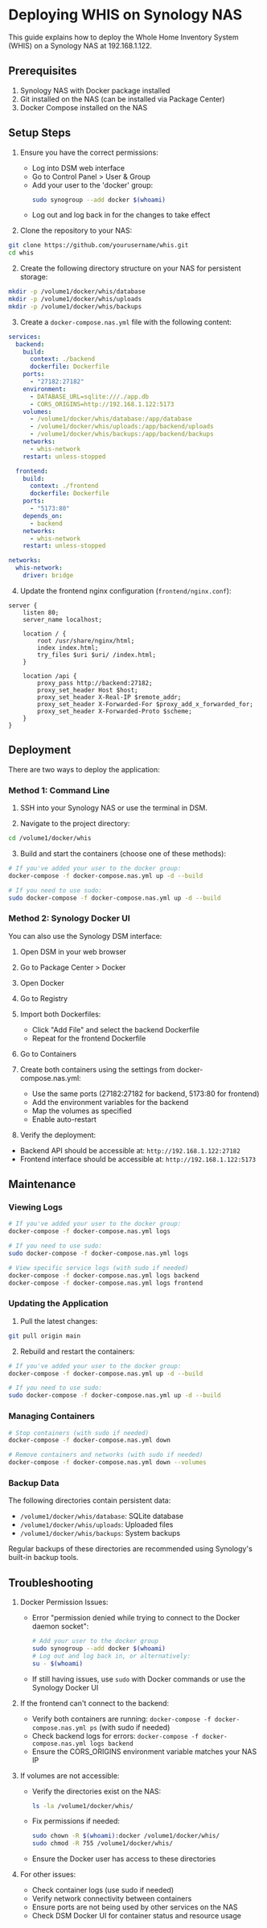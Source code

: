 # Deploying WHIS on Synology NAS

This guide explains how to deploy the Whole Home Inventory System (WHIS) on a Synology NAS at 192.168.1.122.

## Prerequisites

1. Synology NAS with Docker package installed
2. Git installed on the NAS (can be installed via Package Center)
3. Docker Compose installed on the NAS

## Setup Steps

1. Ensure you have the correct permissions:
   - Log into DSM web interface
   - Go to Control Panel > User & Group
   - Add your user to the 'docker' group:
     ```bash
     sudo synogroup --add docker $(whoami)
     ```
   - Log out and log back in for the changes to take effect

2. Clone the repository to your NAS:
```bash
git clone https://github.com/yourusername/whis.git
cd whis
```

2. Create the following directory structure on your NAS for persistent storage:
```bash
mkdir -p /volume1/docker/whis/database
mkdir -p /volume1/docker/whis/uploads
mkdir -p /volume1/docker/whis/backups
```

3. Create a `docker-compose.nas.yml` file with the following content:
```yaml
services:
  backend:
    build: 
      context: ./backend
      dockerfile: Dockerfile
    ports:
      - "27182:27182"
    environment:
      - DATABASE_URL=sqlite:///./app.db
      - CORS_ORIGINS=http://192.168.1.122:5173
    volumes:
      - /volume1/docker/whis/database:/app/database
      - /volume1/docker/whis/uploads:/app/backend/uploads
      - /volume1/docker/whis/backups:/app/backend/backups
    networks:
      - whis-network
    restart: unless-stopped

  frontend:
    build:
      context: ./frontend
      dockerfile: Dockerfile
    ports:
      - "5173:80"
    depends_on:
      - backend
    networks:
      - whis-network
    restart: unless-stopped

networks:
  whis-network:
    driver: bridge
```

4. Update the frontend nginx configuration (`frontend/nginx.conf`):
```nginx
server {
    listen 80;
    server_name localhost;

    location / {
        root /usr/share/nginx/html;
        index index.html;
        try_files $uri $uri/ /index.html;
    }

    location /api {
        proxy_pass http://backend:27182;
        proxy_set_header Host $host;
        proxy_set_header X-Real-IP $remote_addr;
        proxy_set_header X-Forwarded-For $proxy_add_x_forwarded_for;
        proxy_set_header X-Forwarded-Proto $scheme;
    }
}
```

## Deployment

There are two ways to deploy the application:

### Method 1: Command Line

1. SSH into your Synology NAS or use the terminal in DSM.

2. Navigate to the project directory:
```bash
cd /volume1/docker/whis
```

3. Build and start the containers (choose one of these methods):
```bash
# If you've added your user to the docker group:
docker-compose -f docker-compose.nas.yml up -d --build

# If you need to use sudo:
sudo docker-compose -f docker-compose.nas.yml up -d --build
```

### Method 2: Synology Docker UI

You can also use the Synology DSM interface:

1. Open DSM in your web browser
2. Go to Package Center > Docker
3. Open Docker
4. Go to Registry
5. Import both Dockerfiles:
   - Click "Add File" and select the backend Dockerfile
   - Repeat for the frontend Dockerfile
6. Go to Containers
7. Create both containers using the settings from docker-compose.nas.yml:
   - Use the same ports (27182:27182 for backend, 5173:80 for frontend)
   - Add the environment variables for the backend
   - Map the volumes as specified
   - Enable auto-restart

4. Verify the deployment:
- Backend API should be accessible at: `http://192.168.1.122:27182`
- Frontend interface should be accessible at: `http://192.168.1.122:5173`

## Maintenance

### Viewing Logs
```bash
# If you've added your user to the docker group:
docker-compose -f docker-compose.nas.yml logs

# If you need to use sudo:
sudo docker-compose -f docker-compose.nas.yml logs

# View specific service logs (with sudo if needed)
docker-compose -f docker-compose.nas.yml logs backend
docker-compose -f docker-compose.nas.yml logs frontend
```

### Updating the Application
1. Pull the latest changes:
```bash
git pull origin main
```

2. Rebuild and restart the containers:
```bash
# If you've added your user to the docker group:
docker-compose -f docker-compose.nas.yml up -d --build

# If you need to use sudo:
sudo docker-compose -f docker-compose.nas.yml up -d --build
```

### Managing Containers
```bash
# Stop containers (with sudo if needed)
docker-compose -f docker-compose.nas.yml down

# Remove containers and networks (with sudo if needed)
docker-compose -f docker-compose.nas.yml down --volumes
```

### Backup Data
The following directories contain persistent data:
- `/volume1/docker/whis/database`: SQLite database
- `/volume1/docker/whis/uploads`: Uploaded files
- `/volume1/docker/whis/backups`: System backups

Regular backups of these directories are recommended using Synology's built-in backup tools.

## Troubleshooting

1. Docker Permission Issues:
   - Error "permission denied while trying to connect to the Docker daemon socket":
     ```bash
     # Add your user to the docker group
     sudo synogroup --add docker $(whoami)
     # Log out and log back in, or alternatively:
     su - $(whoami)
     ```
   - If still having issues, use `sudo` with Docker commands or use the Synology Docker UI

2. If the frontend can't connect to the backend:
   - Verify both containers are running: `docker-compose -f docker-compose.nas.yml ps` (with sudo if needed)
   - Check backend logs for errors: `docker-compose -f docker-compose.nas.yml logs backend`
   - Ensure the CORS_ORIGINS environment variable matches your NAS IP

3. If volumes are not accessible:
   - Verify the directories exist on the NAS:
     ```bash
     ls -la /volume1/docker/whis/
     ```
   - Fix permissions if needed:
     ```bash
     sudo chown -R $(whoami):docker /volume1/docker/whis/
     sudo chmod -R 755 /volume1/docker/whis/
     ```
   - Ensure the Docker user has access to these directories

4. For other issues:
   - Check container logs (use sudo if needed)
   - Verify network connectivity between containers
   - Ensure ports are not being used by other services on the NAS
   - Check DSM Docker UI for container status and resource usage